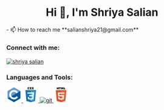 <h1 align="center">Hi 👋, I'm Shriya Salian</h1>
<!-- <p align="left"> <img src="https://komarev.com/ghpvc/?username=shriya-salian&label=Profile%20views&color=0e75b6&style=flat" alt="shriya-salian" /> </p>
 -->
- 📫 How to reach me **salianshriya21@gmail.com**

<h3 align="left">Connect with me:</h3>
<p align="left">
<a href="https://linkedin.com/in/shriya salian" target="blank"><img align="center" src="https://raw.githubusercontent.com/rahuldkjain/github-profile-readme-generator/master/src/images/icons/Social/linked-in-alt.svg" alt="shriya salian" height="30" width="40" /></a>
</p>

<h3 align="left">Languages and Tools:</h3>
<p align="left"> <a href="https://www.cprogramming.com/" target="_blank" rel="noreferrer"> <img src="https://raw.githubusercontent.com/devicons/devicon/master/icons/c/c-original.svg" alt="c" width="40" height="40"/> </a> <a href="https://www.w3schools.com/css/" target="_blank" rel="noreferrer"> <img src="https://raw.githubusercontent.com/devicons/devicon/master/icons/css3/css3-original-wordmark.svg" alt="css3" width="40" height="40"/> </a> <a href="https://git-scm.com/" target="_blank" rel="noreferrer"> <img src="https://www.vectorlogo.zone/logos/git-scm/git-scm-icon.svg" alt="git" width="40" height="40"/> </a> <a href="https://www.w3.org/html/" target="_blank" rel="noreferrer"> <img src="https://raw.githubusercontent.com/devicons/devicon/master/icons/html5/html5-original-wordmark.svg" alt="html5" width="40" height="40"/> </a> </p>
<!-- <p>&nbsp;<img align="center" src="https://github-readme-stats.vercel.app/api?username=shriya-salian&show_icons=true&locale=en" alt="shriya-salian" /></p>
 -->
<!-- <p>&nbsp;<img align="center" src="https://github-readme-stats.vercel.app/api?username=shriya-salian&show_icons=true&locale=en" alt="shriya-salian" /></p>
 -->
<!-- ![GitHub Contributions](https://github.com/Shriya-Salian/Shriya-Salian/graphs/contributors) -->
